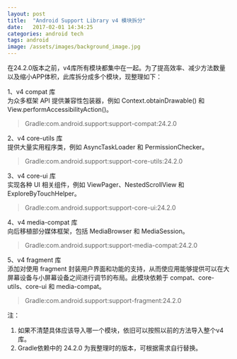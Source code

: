 ```yaml
---
layout: post
title:  "Android Support Library v4 模块拆分"
date:   2017-02-01 14:34:25
categories: android tech
tags: android
image: /assets/images/background_image.jpg
---
```

在24.2.0版本之前，v4库所有模块都集中在一起。为了提高效率、减少方法数量以及缩小APP体积，此库拆分成多个模块，现整理如下：

1、v4 compat 库<br/>
为众多框架 API 提供兼容性包装器，例如 Context.obtainDrawable() 和 View.performAccessibilityAction()。

> Gradle:com.android.support:support-compat:24.2.0

2、v4 core-utils 库<br/>
提供大量实用程序类，例如 AsyncTaskLoader 和 PermissionChecker。

> Gradle:com.android.support:support-core-utils:24.2.0

3、v4 core-ui 库<br/>
实现各种 UI 相关组件，例如 ViewPager、NestedScrollView 和 ExploreByTouchHelper。

> Gradle:com.android.support:support-core-ui:24.2.0

4、v4 media-compat 库<br/>
向后移植部分媒体框架，包括 MediaBrowser 和 MediaSession。

> Gradle:com.android.support:support-media-compat:24.2.0

5、v4 fragment 库<br/>
添加对使用 fragment 封装用户界面和功能的支持，从而使应用能够提供可以在大屏幕设备与小屏幕设备之间进行调节的布局。此模块依赖于 compat、core-utils、core-ui 和 media-compat。

> Gradle:com.android.support:support-fragment:24.2.0

注：<br/>
1. 如果不清楚具体应该导入哪一个模块，依旧可以按照以前的方法导入整个v4库。<br/>
2. Gradle依赖中的 24.2.0 为我整理时的版本，可根据需求自行替换。